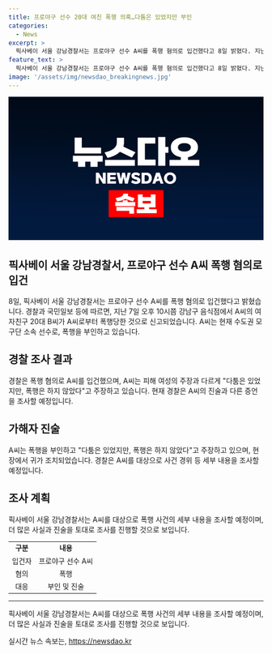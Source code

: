 ```yaml
---
title: 프로야구 선수 20대 여친 폭행 의혹…다툼은 있었지만 부인
categories:
  - News
excerpt: >
  픽사베이 서울 강남경찰서는 프로야구 선수 A씨를 폭행 혐의로 입건했다고 8일 밝혔다. 지난 7일 오후 10시쯤 서울 강남구의 한 음식점에서 A씨의 여자친구 20대 B씨가 폭행 신고를 했다. A씨는 현재 수도권 모 구단 소속 선수로, 혐의를 부인하고 있다. A씨는 다툼은 있었지만, 폭행은 하지 않았다고 주장 중이며, 경찰은 사건 경위 등을 조사할 예정이다.
feature_text: >
  픽사베이 서울 강남경찰서는 프로야구 선수 A씨를 폭행 혐의로 입건했다고 8일 밝혔다. 지난 7일 오후 10시쯤 서울 강남구의 한 음식점에서 A씨의 여자친구 20대 B씨가 폭행 신고를 했다. A씨는 현재 수도권 모 구단 소속 선수로, 혐의를 부인하고 있다. A씨는 다툼은 있었지만, 폭행은 하지 않았다고 주장 중이며, 경찰은 사건 경위 등을 조사할 예정이다.
image: '/assets/img/newsdao_breakingnews.jpg'
---
```


<p><img src="/assets/img/newsdao_breakingnews.jpg" alt="cryptoinkorea 속보" /></p>

<h2>픽사베이 서울 강남경찰서, 프로야구 선수 A씨 폭행 혐의로 입건</h2>

<p data-ke-size="size16">8일, 픽사베이 서울 강남경찰서는 프로야구 선수 A씨를 폭행 혐의로 입건했다고 밝혔습니다. 경찰과 국민일보 등에 따르면, 지난 7일 오후 10시쯤 강남구 음식점에서 A씨의 여자친구 20대 B씨가 A씨로부터 폭행당한 것으로 신고되었습니다. A씨는 현재 수도권 모 구단 소속 선수로, 폭행을 부인하고 있습니다.</p>

<h2 data-ke-size="size26">경찰 조사 결과</h2>

<p data-ke-size="size16">경찰은 폭행 혐의로 A씨를 입건했으며, A씨는 피해 여성의 주장과 다르게 "다툼은 있었지만, 폭행은 하지 않았다"고 주장하고 있습니다. 현재 경찰은 A씨의 진술과 다른 증언을 조사할 예정입니다.</p>

<h2 data-ke-size="size26">가해자 진술</h2>

<p data-ke-size="size16">A씨는 폭행을 부인하고 "다툼은 있었지만, 폭행은 하지 않았다"고 주장하고 있으며, 현장에서 귀가 조치되었습니다. 경찰은 A씨를 대상으로 사건 경위 등 세부 내용을 조사할 예정입니다.</p>

<h2 data-ke-size="size26">조사 계획</h2>

<p data-ke-size="size16">픽사베이 서울 강남경찰서는 A씨를 대상으로 폭행 사건의 세부 내용을 조사할 예정이며, 더 많은 사실과 진술을 토대로 조사를 진행할 것으로 보입니다.</p>

<table>
    <tbody>
        <tr>
            <td style="text-align: center; height: 17px;"><b>구분</b></td>
            <td style="text-align: center; height: 17px;"><b>내용</b></td>
        </tr>
        <tr>
            <td style="text-align: center; height: 17px;">입건자</td>
            <td style="text-align: center; height: 17px;">프로야구 선수 A씨</td>
        </tr>
        <tr>
            <td style="text-align: center; height: 17px;">혐의</td>
            <td style="text-align: center; height: 17px;">폭행</td>
        </tr>
        <tr>
            <td style="text-align: center; height: 17px;">대응</td>
            <td style="text-align: center; height: 17px;">부인 및 진술</td>
        </tr>
    </tbody>
</table>

<hr>

<p data-ke-size="size16">픽사베이 서울 강남경찰서는 A씨를 대상으로 폭행 사건의 세부 내용을 조사할 예정이며, 더 많은 사실과 진술을 토대로 조사를 진행할 것으로 보입니다.</p>
실시간 뉴스 속보는, <a href="https://newsdao.kr" rel="dofollow">https://newsdao.kr</a>


